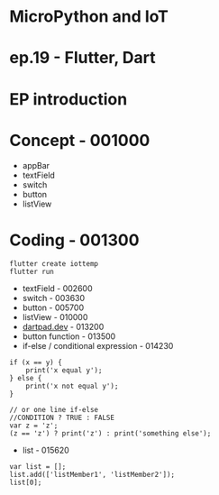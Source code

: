# MicroPython and IoT
# ep.19 - Flutter, Dart

# EP introduction
# Concept - 001000
- appBar
- textField
- switch
- button
- listView
# Coding - 001300
```
flutter create iottemp
flutter run
```
- textField - 002600
- switch - 003630
- button - 005700
- listView - 010000
- [dartpad.dev](dartpad.dev) - 013200
- button function - 013500
- if-else / conditional expression - 014230
```
if (x == y) {
    print('x equal y');
} else {
    print('x not equal y');
}

// or one line if-else
//CONDITION ? TRUE : FALSE
var z = 'z';
(z == 'z') ? print('z') : print('something else');

```
- list - 015620
```
var list = [];
list.add(['listMember1', 'listMember2']);
list[0];
```
